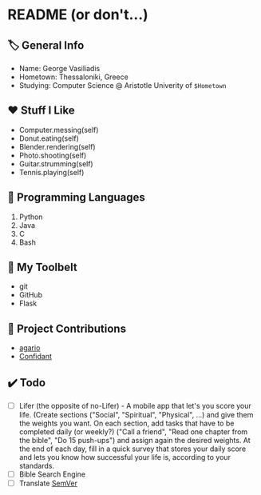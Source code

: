 # README (or don't...)

## 🏷️ General Info
- Name: George Vasiliadis
- Hometown: Thessaloniki, Greece
- Studying: Computer Science @ Aristotle Univerity of `$Hometown`

## ❤️ Stuff I Like
- Computer.messing(self)
- Donut.eating(self)
- Blender.rendering(self)
- Photo.shooting(self)
- Guitar.strumming(self)
- Tennis.playing(self)

## 📃 Programming Languages
1. Python
2. Java
3. C
4. Bash

## 🔨 My Toolbelt
- git
- GitHub
- Flask

## 📂 Project Contributions
- [agario](https://github.com/Viliami/agario)
- [Confidant](https://github.com/emregeldegul/confidant)

## ✔️ Todo
- [ ] Lifer (the opposite of no-Lifer) - A mobile app that let's you score your life. (Create sections ("Social", "Spiritual", "Physical", ...) and give them the weights you want. On each section, add tasks that have to be completed daily (or weekly?) ("Call a friend", "Read one chapter from the bible", "Do 15 push-ups") and assign again the desired weights. At the end of each day, fill in a quick survey that stores your daily score and lets you know how successful your life is, according to your standards.
- [ ] Bible Search Engine
- [ ] Translate [SemVer](https://github.com/semver/semver)
